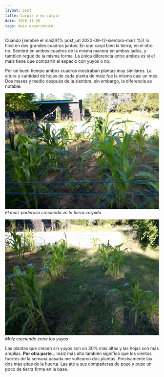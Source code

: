 ```yaml
---
layout: post
title: Carpir o no carpir
date: 2020-11-26
tags: maiz experimento
---
```


Cuando [sembré el maíz]({% post_url 2020-09-12-siembro-maiz %}) lo hice en dos grandes cuadros juntos: En uno carpí bien la tierra, en el otro no. Sembré en ambos cuadros de la misma manera en ambos lados, y también regué de la misma forma. La única diferencia entre ambos es si el maíz tiene que compartir el espacio con yuyos o no.

Por un buen tiempo ambos cuadros mostraban plantas muy similares. La altura y cantidad de hojas de cada planta de maíz fue la misma casi un mes. Dos meses y medio después de la siembra, sin embargo, la diferencia es notable:

![Maíz en tierra carpida](/assets/img/main-sin-yuyo-2020-11-27.jpg)_El maíz poderoso creciendo en la tierra carpida_

![Maíz en tierra sin carpir](/assets/img/main-con-yuyo-2020-11-27.jpg)_Maíz creciendo entre los yuyos_

Las plantas que crecen sin yuyos son un 30% más altas y las hojas son más amplias. **Por otra parte**... maíz más alto también significó que los vientos fuertes de la semana pasada me voltearon dos plantas. Precisamente las dos más altas de la huerta. Las até a sus compañeras de pozo y puse un poco de tierra firme en la base.
